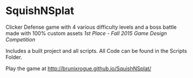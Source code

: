 # SquishNSplat
Clicker Defense game with 4 various difficulty levels and a boss battle made with 100% custom assets
*1st Place - Fall 2015 Game Design Competition*

Includes a built project and all scripts.
All Code can be found in the Scripts Folder.

Play the game at http://brunixrogue.github.io/SquishNSplat/
